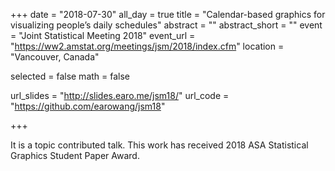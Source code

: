 +++
date = "2018-07-30"
all_day = true
title = "Calendar-based graphics for visualizing people’s daily schedules"
abstract = ""
abstract_short = ""
event = "Joint Statistical Meeting 2018"
event_url = "https://ww2.amstat.org/meetings/jsm/2018/index.cfm"
location = "Vancouver, Canada"

selected = false
math = false

url_slides = "http://slides.earo.me/jsm18/"
url_code = "https://github.com/earowang/jsm18"

+++

It is a topic contributed talk. This work has received 2018 ASA Statistical Graphics Student Paper Award.
